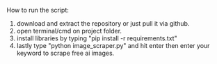 How to run the script:

1) download and extract the repository or just pull it via github.
2) open terminal/cmd on project folder.
3) install libraries by typing "pip install -r requirements.txt"
4) lastly type "python image_scraper.py" and hit enter then enter your keyword to scrape free ai images.

